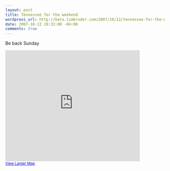 ```yaml
--- 
layout: post
title: Tennessee for the weekend
wordpress_url: http://beta.timbroder.com/2007/10/12/tennessee-for-the-weekend/
date: 2007-10-12 19:33:00 -04:00
comments: true
---
```

Be back Sunday

<iframe width="425" height="350" frameborder="0" scrolling="no" marginheight="0" marginwidth="0" src="http://maps.google.com/maps?f=q&amp;hl=en&amp;geocode=&amp;time=&amp;date=&amp;ttype=&amp;q=tennessee&amp;ie=UTF8&amp;ll=37.857507,-84.902344&amp;spn=11.960026,20.566406&amp;z=6&amp;iwloc=addr&amp;om=1&amp;output=embed&amp;s=AARTsJqF3haKC4JAdYDexPmZswd_TJAWJA"></iframe><br /><small><a href="http://maps.google.com/maps?f=q&amp;hl=en&amp;geocode=&amp;time=&amp;date=&amp;ttype=&amp;q=tennessee&amp;ie=UTF8&amp;ll=37.857507,-84.902344&amp;spn=11.960026,20.566406&amp;z=6&amp;iwloc=addr&amp;om=1&amp;source=embed" style="color:#0000FF;text-align:left">View Larger Map</a></small>
